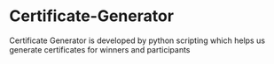 # Certificate-Generator
Certificate Generator is developed by python scripting which helps us generate certificates for winners and participants
